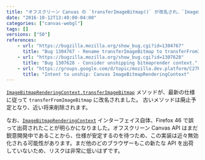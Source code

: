 ```yaml
---
title: "オフスクリーン Canvas の `transferImageBitmap()` が改名され、`ImageBitmapRenderingContext` は近々無効化される見通しです"
date: "2016-10-12T13:40:00-04:00"
categories: ["canvas-webgl"]
tags: []
versions: ["50"]
references:
    - url: "https://bugzilla.mozilla.org/show_bug.cgi?id=1304767"
      title: "Bug 1304767 - Rename transferImageBitmap to transferFromImageBitmap"
    - url: "https://bugzilla.mozilla.org/show_bug.cgi?id=1307628"
      title: "Bug 1307628 - Consider unshipping bitmaprender context."
    - url: "https://groups.google.com/d/topic/mozilla.dev.platform/C27bDUacM3o/discussion"
      title: "Intent to unship: Canvas ImageBitmapRenderingContext"
---
```

[`ImageBitmapRenderingContext.transferImageBitmap`](https://developer.mozilla.org/ja/docs/Web/API/ImageBitmapRenderingContext/transferImageBitmap) メソッドが、最新の仕様に従って `transferFromImageBitmap` に改名されました。 古いメソッドは廃止予定となり、近い将来削除されます。

なお、[`ImageBitmapRenderingContext`](https://developer.mozilla.org/ja/docs/Web/API/ImageBitmapRenderingContext) インターフェイス自体、Firefox 46 で誤って出荷されたことが明らかになりました。オフスクリーン Canvas API はまだ鋭意開発中であることから、仕様が安定するのを待つため、この実装は近々無効化される可能性があります。まだ他のどのブラウザーもこの新たな API を出荷していないため、リスクは非常に低いはずです。
